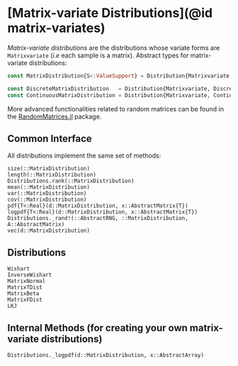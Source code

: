 # [Matrix-variate Distributions](@id matrix-variates)

*Matrix-variate distributions* are the distributions whose variate forms are `Matrixvariate` (*i.e* each sample is a matrix). Abstract types for matrix-variate distributions:

```julia
const MatrixDistribution{S<:ValueSupport} = Distribution{Matrixvariate,S}

const DiscreteMatrixDistribution   = Distribution{Matrixvariate, Discrete}
const ContinuousMatrixDistribution = Distribution{Matrixvariate, Continuous}
```

More advanced functionalities related to random matrices can be found in the
[RandomMatrices.jl](https://github.com/JuliaMath/RandomMatrices.jl) package.

## Common Interface

All distributions implement the same set of methods:

```@docs
size(::MatrixDistribution)
length(::MatrixDistribution)
Distributions.rank(::MatrixDistribution)
mean(::MatrixDistribution)
var(::MatrixDistribution)
cov(::MatrixDistribution)
pdf{T<:Real}(d::MatrixDistribution, x::AbstractMatrix{T})
logpdf{T<:Real}(d::MatrixDistribution, x::AbstractMatrix{T})
Distributions._rand!(::AbstractRNG, ::MatrixDistribution, A::AbstractMatrix)
vec(d::MatrixDistribution)
```

## Distributions

```@docs
Wishart
InverseWishart
MatrixNormal
MatrixTDist
MatrixBeta
MatrixFDist
LKJ
```

## Internal Methods (for creating your own matrix-variate distributions)

```@docs
Distributions._logpdf(d::MatrixDistribution, x::AbstractArray)
```

